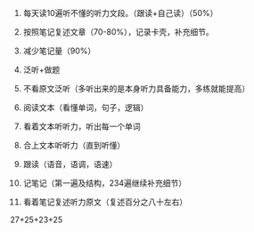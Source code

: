 1. 每天读10遍听不懂的听力文段。（跟读+自己读）（50%）
2. 按照笔记复述文章（70-80%），记录卡壳，补充细节。
3. 减少笔记量（90%）

1. 泛听+做题  
2. 不看原文泛听（多听出来的是本身听力具备能力，多练就能提高）  
3. 阅读文本（看懂单词，句子，逻辑）  
4. 看着文本听听力，听出每一个单词  
5. 合上文本听听力（直到听懂）  
6. 跟读（语音，语调，语速）  
7. 记笔记（第一遍及结构，234遍继续补充细节）  
8. 看着笔记复述听力原文（复述百分之八十左右）

27+25+23+25